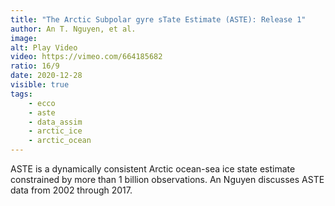 ```yaml
---
title: "The Arctic Subpolar gyre sTate Estimate (ASTE): Release 1"
author: An T. Nguyen, et al.
image:
alt: Play Video
video: https://vimeo.com/664185682
ratio: 16/9
date: 2020-12-28
visible: true
tags:
    - ecco
    - aste
    - data_assim
    - arctic_ice
    - arctic_ocean
---
```

ASTE is a dynamically consistent Arctic ocean-sea ice state estimate constrained by more than 1 billion observations. An Nguyen discusses ASTE data from 2002 through 2017.
